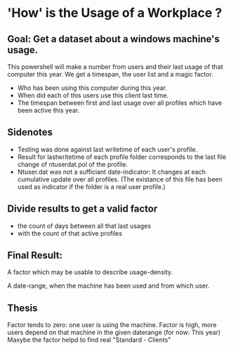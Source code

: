 
# 'How' is the Usage of a Workplace ?
## Goal: Get a dataset about a windows machine's usage.

This powershell will make a number from users and their last usage of that computer this year. We get a timespan, the user list and a magic factor. 

- Who has been using this computer during this year. 
- When did each of this users use this client last time. 
- The timespan between first and last usage over all profiles which have been active this year.

## Sidenotes
- Testing was done against last writetime of each user's profile. 
- Result for lastwritetime of each profile folder corresponds to the last file change of ntuserdat.pol of the profile.
- Ntuser.dat was not a sufficiant date-indicator: It changes at each cumulative update over all profiles. (The existance of this file has been used as indicator if the folder is a real user profile.)

## Divide results to get a valid factor
- the count of days between all that last usages
- with the count of that active profiles

## Final Result:

A factor which may be usable to describe usage-density.

A date-range, when the machine has been used and from which user.

## Thesis
Factor tends to zero: one user is using the machine. 
Factor is high, more users depend on that machine in the given daterange (for now: This year)
Maxybe the factor helpd to find real "Standard - Clients"